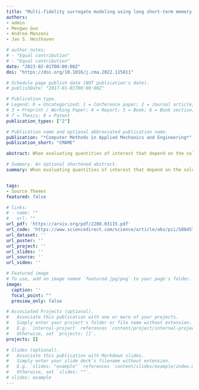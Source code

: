 ```yaml
---
title: "Multi-fidelity surrogate modeling using long short-term memory networks"
authors:
- admin
- Mengwu Guo
- Andrea Manzoni
- Jan S. Hesthaven

# author_notes:
# - "Equal contribution"
# - "Equal contribution"
date: "2023-02-01T00:00:00Z"
doi: "https://doi.org/10.1016/j.cma.2022.115811"

# Schedule page publish date (NOT publication's date).
# publishDate: "2017-01-01T00:00:00Z"

# Publication type.
# Legend: 0 = Uncategorized; 1 = Conference paper; 2 = Journal article;
# 3 = Preprint / Working Paper; 4 = Report; 5 = Book; 6 = Book section;
# 7 = Thesis; 8 = Patent
publication_types: ["2"]

# Publication name and optional abbreviated publication name.
publication: "*Computer Methods in Applied Mechanics and Engineering*"
publication_short: "CMAME"

abstract: When evaluating quantities of interest that depend on the solutions to differential equations, we inevitably face the trade-off between accuracy and efficiency. Especially for parametrized, time-dependent problems in engineering computations, it is often the case that acceptable computational budgets limit the availability of high-fidelity, accurate simulation data. Multi-fidelity surrogate modeling has emerged as an effective strategy to overcome this difficulty. Its key idea is to leverage many low-fidelity simulation data, less accurate but much faster to compute, to improve the approximations with limited high-fidelity data. In this work, we introduce a novel data-driven framework of multi-fidelity surrogate modeling for parametrized, time-dependent problems using long short-term memory (LSTM) networks, to enhance output predictions both for unseen parameter values and forward in time simultaneously — a task known to be particularly challenging for data-driven models. We demonstrate the wide applicability of the proposed approaches in a variety of engineering problems with high- and low-fidelity data generated through fine versus coarse meshes, small versus large time steps, or finite element full order versus deep learning reduced-order models. Numerical results show that the proposed multi-fidelity LSTM networks not only improve single-fidelity regression significantly, but also outperform the multi-fidelity models based on feed-forward neural networks.

# Summary. An optional shortened abstract.
summary: When evaluating quantities of interest that depend on the solutions to differential equations, we inevitably face the trade-off between accuracy and efficiency. Especially for parametrized, time-dependent problems in engineering computations, it is often the case that acceptable computational budgets limit the availability of high-fidelity, accurate simulation data. Multi-fidelity surrogate modeling has emerged as an effective strategy to overcome this difficulty. Its key idea is to leverage many low-fidelity simulation data, less accurate but much faster to compute, to improve the approximations with limited high-fidelity data. In this work, we introduce a novel data-driven framework of multi-fidelity surrogate modeling for parametrized, time-dependent problems using long short-term memory (LSTM) networks, to enhance output predictions both for unseen parameter values and forward in time simultaneously — a task known to be particularly challenging for data-driven models. We demonstrate the wide applicability of the proposed approaches in a variety of engineering problems with high- and low-fidelity data generated through fine versus coarse meshes, small versus large time steps, or finite element full order versus deep learning reduced-order models. Numerical results show that the proposed multi-fidelity LSTM networks not only improve single-fidelity regression significantly, but also outperform the multi-fidelity models based on feed-forward neural networks.


tags:
- Source Themes
featured: false

# links:
# - name: ""
#   url: ""
url_pdf: 'https://arxiv.org/pdf/2208.03115.pdf'
url_code: 'https://www.sciencedirect.com/science/article/abs/pii/S0045782522007678'
url_dataset: ''
url_poster: ''
url_project: ''
url_slides: ''
url_source: ''
url_video: ''

# Featured image
# To use, add an image named `featured.jpg/png` to your page's folder. 
image:
  caption: ''
  focal_point: ""
  preview_only: false

# Associated Projects (optional).
#   Associate this publication with one or more of your projects.
#   Simply enter your project's folder or file name without extension.
#   E.g. `internal-project` references `content/project/internal-project/index.md`.
#   Otherwise, set `projects: []`.
projects: []

# Slides (optional).
#   Associate this publication with Markdown slides.
#   Simply enter your slide deck's filename without extension.
#   E.g. `slides: "example"` references `content/slides/example/index.md`.
#   Otherwise, set `slides: ""`.
# slides: example
---
```

